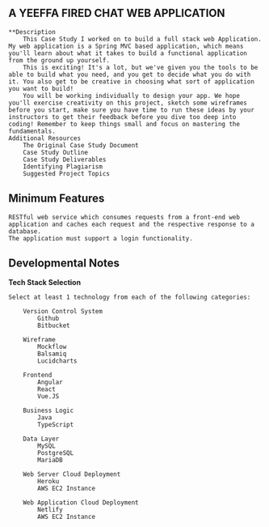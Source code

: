 ## A YEEFFA FIRED CHAT WEB APPLICATION

   
    **Description
        This Case Study I worked on to build a full stack web Application. My web application is a Spring MVC based application, which means you'll learn about what it takes to build a functional application from the ground up yourself.
        This is exciting! It's a lot, but we've given you the tools to be able to build what you need, and you get to decide what you do with it. You also get to be creative in choosing what sort of application you want to build!
        You will be working individually to design your app. We hope you'll exercise creativity on this project, sketch some wireframes before you start, make sure you have time to run these ideas by your instructors to get their feedback before you dive too deep into coding! Remember to keep things small and focus on mastering the fundamentals.
    Additional Resources
        The Original Case Study Document
        Case Study Outline
        Case Study Deliverables
        Identifying Plagiarism
        Suggested Project Topics

## Minimum Features

    RESTful web service which consumes requests from a front-end web application and caches each request and the respective response to a database.
    The application must support a login functionality.

## Developmental Notes
**Tech Stack Selection**

    Select at least 1 technology from each of the following categories:

        Version Control System
            Github
            Bitbucket

        Wireframe
            Mockflow
            Balsamiq
            Lucidcharts

        Frontend
            Angular
            React
            Vue.JS

        Business Logic
            Java
            TypeScript

        Data Layer
            MySQL
            PostgreSQL
            MariaDB

        Web Server Cloud Deployment
            Heroku
            AWS EC2 Instance

        Web Application Cloud Deployment
            Netlify
            AWS EC2 Instance
